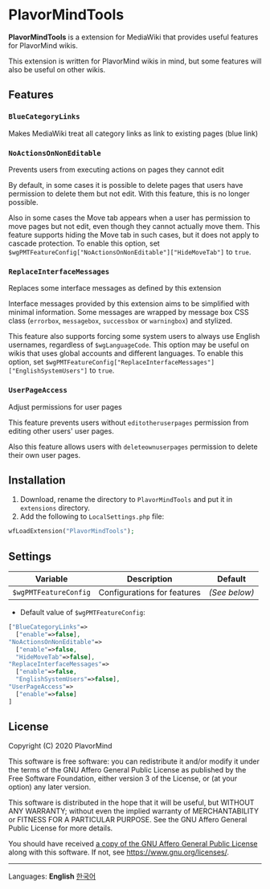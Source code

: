 # PlavorMindTools
**PlavorMindTools** is a extension for MediaWiki that provides useful features for PlavorMind wikis.

This extension is written for PlavorMind wikis in mind, but some features will also be useful on other wikis.
## Features
### `BlueCategoryLinks`
Makes MediaWiki treat all category links as link to existing pages (blue link)
### `NoActionsOnNonEditable`
Prevents users from executing actions on pages they cannot edit

By default, in some cases it is possible to delete pages that users have permission to delete them but not edit. With this feature, this is no longer possible.

Also in some cases the Move tab appears when a user has permission to move pages but not edit, even though they cannot actually move them. This feature supports hiding the Move tab in such cases, but it does not apply to cascade protection. To enable this option, set `$wgPMTFeatureConfig["NoActionsOnNonEditable"]["HideMoveTab"]` to `true`.
### `ReplaceInterfaceMessages`
Replaces some interface messages as defined by this extension

Interface messages provided by this extension aims to be simplified with minimal information. Some messages are wrapped by message box CSS class (`errorbox`, `messagebox`, `successbox` or `warningbox`) and stylized.

This feature also supports forcing some system users to always use English usernames, regardless of `$wgLanguageCode`. This option may be useful on wikis that uses global accounts and different languages. To enable this option, set `$wgPMTFeatureConfig["ReplaceInterfaceMessages"]["EnglishSystemUsers"]` to `true`.
### `UserPageAccess`
Adjust permissions for user pages

This feature prevents users without `editotheruserpages` permission from editing other users' user pages.

Also this feature allows users with `deleteownuserpages` permission to delete their own user pages.
## Installation
1. Download, rename the directory to `PlavorMindTools` and put it in `extensions` directory.
1. Add the following to `LocalSettings.php` file:
```php
wfLoadExtension("PlavorMindTools");
```
## Settings
|Variable|Description|Default|
|-|-|-|
|`$wgPMTFeatureConfig`|Configurations for features|_(See below)_|
* Default value of `$wgPMTFeatureConfig`:
```php
["BlueCategoryLinks"=>
  ["enable"=>false],
"NoActionsOnNonEditable"=>
  ["enable"=>false,
  "HideMoveTab"=>false],
"ReplaceInterfaceMessages"=>
  ["enable"=>false,
  "EnglishSystemUsers"=>false],
"UserPageAccess"=>
  ["enable"=>false]
]
```
## License
Copyright (C) 2020 PlavorMind

This software is free software: you can redistribute it and/or modify it under the terms of the GNU Affero General Public License as published by the Free Software Foundation, either version 3 of the License, or (at your option) any later version.

This software is distributed in the hope that it will be useful, but WITHOUT ANY WARRANTY; without even the implied warranty of MERCHANTABILITY or FITNESS FOR A PARTICULAR PURPOSE.  See the GNU Affero General Public License for more details.

You should have received [a copy of the GNU Affero General Public License](https://github.com/PlavorMind/PlavorMindTools/blob/master/LICENSE.txt) along with this software. If not, see <https://www.gnu.org/licenses/>.

---
Languages: **English** [한국어](https://github.com/PlavorMind/PlavorMindTools/blob/master/readme-ko.md)
